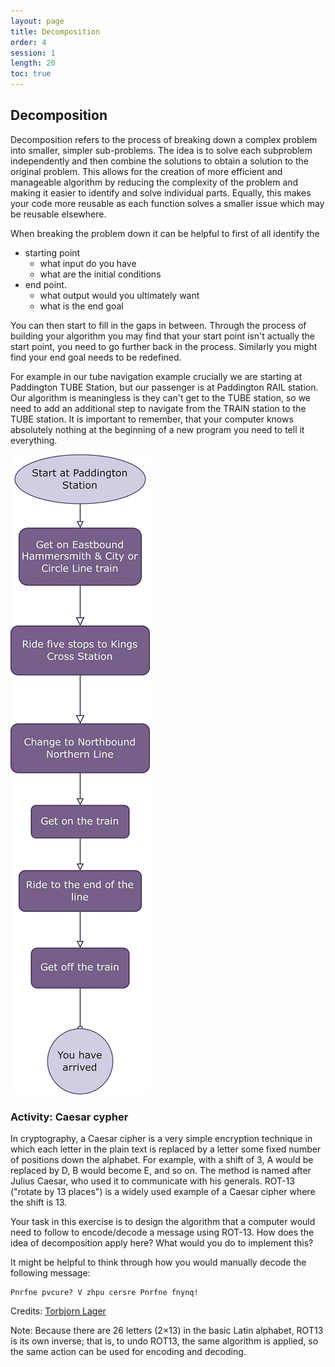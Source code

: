 ```yaml
---
layout: page
title: Decomposition
order: 4
session: 1
length: 20
toc: true
---
```


## Decomposition

Decomposition refers to the process of breaking down a complex problem into smaller, simpler sub-problems. The idea is to solve each subproblem independently 
and then combine the solutions to obtain a solution to the original problem. This allows for the creation of more efficient and manageable algorithm by 
reducing the complexity of the problem and making it easier to identify and solve individual parts. Equally, this makes your code more reusable as each function 
solves a smaller issue which may be reusable elsewhere. 

When breaking the problem down it can be helpful to first of all identify the 
* starting point
    * what input do you have
    * what are the initial conditions
* end point. 
    * what output would you ultimately want
    * what is the end goal 

You can then start to fill in the gaps in between. Through the process of building your algorithm you may find that your start point isn't actually the start point, you need to go further back in the process. Similarly you might find your end goal needs to be redefined.

For example in our tube navigation example crucially we are starting at Paddington TUBE Station, but our passenger is at Paddington RAIL station. Our algorithm is meaningless is they can't get to the TUBE station, so we need to add an additional step to navigate from the TRAIN station to the TUBE station. It is important to remember, that your computer knows absolutely nothing at the beginning of a new program you need to tell it everything. 

![toEdgware](../images/directions.jpg)

### Activity: Caesar cypher 

In cryptography, a Caesar cipher is a very simple encryption technique in which each letter in the plain text is replaced by a letter some fixed number of positions down the alphabet. For example, with a shift of 3, A would be replaced by D, B would become E, and so on. The method is named after Julius Caesar, who used it to communicate with his generals. ROT-13 ("rotate by 13 places") is a widely used example of a Caesar cipher where the shift is 13. 

Your task in this exercise is to design the algorithm that a computer would need to follow to encode/decode a message using ROT-13.  How does the idea of decomposition apply here? What would you do to implement this? 

It might be helpful to think through how you would manually decode the following message:

```
Pnrfne pvcure? V zhpu cersre Pnrfne fnynq!
```



Credits: [Torbjorn Lager](https://www.gu.se/en/about/find-staff/torbjornlager)

Note: Because there are 26 letters (2×13) in the basic Latin alphabet, ROT13 is its own inverse; that is, to undo ROT13, the same algorithm is applied, so the same action can be used for encoding and decoding.


